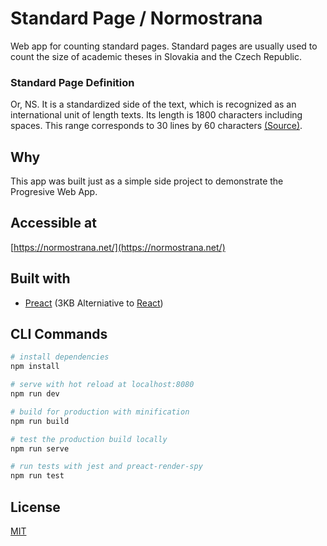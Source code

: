 

# Standard Page / Normostrana
Web app for counting standard pages.
Standard pages are usually used to count the size of academic theses in Slovakia and the Czech Republic.

### Standard Page Definition
Or, NS. It is a standardized side of the text, which is recognized as an international unit of length texts. Its length is 1800 characters including spaces. This range corresponds to 30 lines by 60 characters [(Source)](http://www.czech-universities.com/akademicky-slovnik/heslo/monormostrana).

## Why
This app was built just as a simple side project to demonstrate the Progresive Web App.

## Accessible at
[https://normostrana.net/](https://normostrana.net/)

## Built with
 - [Preact](https://preactjs.com) (3KB Alterniative to [React](https://reactjs.org/))

## CLI Commands
``` bash
# install dependencies
npm install

# serve with hot reload at localhost:8080
npm run dev

# build for production with minification
npm run build

# test the production build locally
npm run serve

# run tests with jest and preact-render-spy 
npm run test
```

## License
[MIT](https://choosealicense.com/licenses/mit/)
